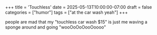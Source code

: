 +++
title = 'Touchless'
date = 2025-05-13T10:00:00-07:00
draft = false
categories = ["humor"]
tags = ["at the car wash yeah"]
+++

people are mad that my "touchless car wash $15" is just me waving a sponge around and going "wooOoOoOooOoooo"